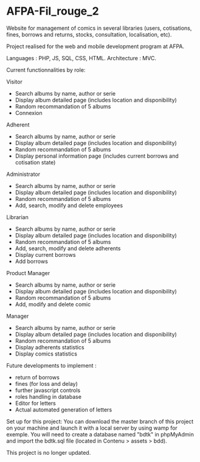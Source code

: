 # AFPA-Fil_rouge_2

Website for management of comics in several libraries (users, cotisations, fines, borrows and returns, stocks, consultation, localisation, etc).

Project realised for the web and mobile development program at AFPA.

Languages : PHP, JS, SQL, CSS, HTML. Architecture : MVC.

Current functionnalities by role:

Visitor
  - Search albums by name, author or serie
  - Display album detailed page (includes location and disponibility)
  - Random recommandation of 5 albums
  - Connexion
  
Adherent
  - Search albums by name, author or serie
  - Display album detailed page (includes location and disponibility)
  - Random recommandation of 5 albums
  - Display personal information page (includes current borrows and cotisation state)
  
Administrator
  - Search albums by name, author or serie
  - Display album detailed page (includes location and disponibility)
  - Random recommandation of 5 albums
  - Add, search, modify and delete employees
  
Librarian
  - Search albums by name, author or serie
  - Display album detailed page (includes location and disponibility)
  - Random recommandation of 5 albums
  - Add, search, modify and delete adherents
  - Display current borrows
  - Add borrows
  
Product Manager
  - Search albums by name, author or serie
  - Display album detailed page (includes location and disponibility)
  - Random recommandation of 5 albums
  - Add, modify and delete comic
  
Manager
  - Search albums by name, author or serie
  - Display album detailed page (includes location and disponibility)
  - Random recommandation of 5 albums
  - Display adherents statistics
  - Display comics statistics
  


Future developments to implement :
  - return of borrows
  - fines (for loss and delay)
  - further javascript controls
  - roles handling in database
  - Editor for letters
  - Actual automated generation of letters
  
  
  
Set up for this project:
You can download the master branch of this project on your machine and launch it with a local server by using wamp for exemple.
You will need to create a database named "bdtk" in phpMyAdmin and import the bdtk.sql file (located in Contenu > assets > bdd).


This project is no longer updated.
